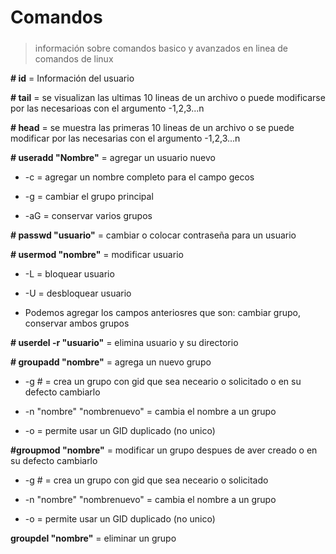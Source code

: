 # Comandos <h5>

> información sobre comandos basico y avanzados en linea de comandos de linux

__# id__ = Información del usuario

__# tail__ = se visualizan las ultimas 10 lineas de un archivo o puede modificarse por las necesarioas con el argumento -1,2,3...n

__# head__ = se muestra las primeras 10 lineas de un archivo o se puede modificar por las necesarias con el argumento -1,2,3...n

__# useradd "Nombre"__ = agregar un usuario nuevo
  * -c = agregar un nombre completo para el campo gecos
  
  * -g = cambiar el grupo principal
  
  * -aG = conservar varios grupos
  
__# passwd "usuario"__ = cambiar o colocar contraseña para un usuario
  
__# usermod "nombre"__ = modificar usuario
  
  * -L = bloquear usuario
  
  * -U = desbloquear usuario
  
  * Podemos agregar los campos anteriosres que son: cambiar grupo, conservar ambos grupos
  
__# userdel -r "usuario"__ = elimina usuario y su directorio

__# groupadd "nombre"__ = agrega un nuevo grupo
  
  * -g # = crea un grupo con gid que sea neceario o solicitado o en su defecto cambiarlo
  
  * -n "nombre" "nombrenuevo" = cambia el nombre a un grupo
  
  * -o = permite usar un GID duplicado (no unico)
  
__#groupmod "nombre"__ = modificar un grupo despues de aver creado o en su defecto cambiarlo
  
  * -g # = crea un grupo con gid que sea neceario o solicitado
  
  * -n "nombre" "nombrenuevo" = cambia el nombre a un grupo
  
  * -o = permite usar un GID duplicado (no unico)
  
  __groupdel "nombre"__ = eliminar un grupo 
  
  
